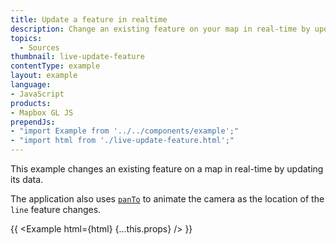 ```yaml
---
title: Update a feature in realtime
description: Change an existing feature on your map in real-time by updating its data.
topics:
  - Sources
thumbnail: live-update-feature
contentType: example
layout: example
language:
- JavaScript
products:
- Mapbox GL JS
prependJs:
- "import Example from '../../components/example';"
- "import html from './live-update-feature.html';"
---
```


This example changes an existing feature on a map in real-time by updating its data.

The application also uses [`panTo`](/mapbox-gl-js/api/map/#map#panto) to animate the camera as the location of the `line` feature changes.

{{ <Example html={html} {...this.props} /> }}
